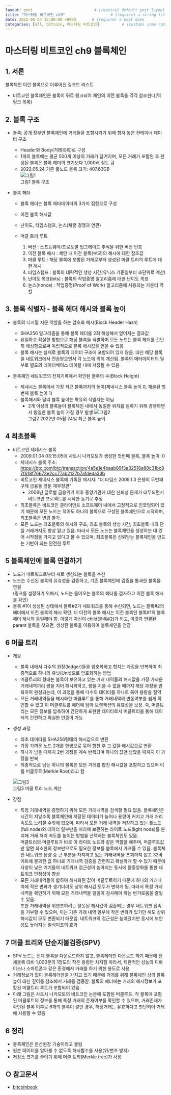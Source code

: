 ```yaml
---
layout: post                           # (require) default post layout
title: "마스터링 비트코인 ch9"                    # (require) a string title
date: 2022-05-24 15:00:00 +0900       # (require) a post date
categories: [all, bitcoin, 마스터링 비트코인]          # (custom) some categories, but makesure these categories already exists inside path of `category/`
---
```


# 마스터링 비트코인 ch9 블록체인

## 1. 서론
블록체인 이란 블록으로 이루어진 링크드 리스트 
* 비트코인 블록체인은 블록이 뒤로 링크되어 체인의 이전 블록을 각각 참조한다(역 링크 목록)

## 2. 블록 구조
* 블록: 공개 장부인 블록체인에 거래들을 포함시키기 위해 합쳐 놓은 컨테이너 데이터 구조
  - Header와 Body(거래목록)로 구성
  - 1개의 블록에는 평균 500개 이상의 거래가 담겨지며, 모든 거래가 포함된 후 완성된 블록은 블록 헤더의 크기보다 1,000배 정도 큼
  - 2022.05.24 기준 풀노드 블록 크기: 407.63GB  
  ![그림1](https://raw.githubusercontent.com/hanscom95/hanscom95.github.io/master/static/img/_posts/bitcoinbook_ch9_1.png)  
  그림1 블록 구조
    
* 블록 헤더  
  - 블록 헤더는 블록 메타데이터의 3가지 집합으로 구성
  - 이전 블록 해시값
  - 난이도, 타임스탬프, 논스(채굴 경쟁과 연관)
  - 머클 트리 루트
    
    1. 버전 : 소프트웨어/프로토콜 업그레이드 추적을 위한 버전 번호
    2. 이전 블록 해시 : 체인 내 이전 블록(부모)의 해시에 대한 참조값
    3. 머클 루트 : 해당 블록에 포함된 거래로부터 생성된 머클 트리의 루트에 대한 해시
    4. 타임스탬프 : 블록의 대략적인 생성 시간(유닉스 기준일부터 초단위로 계산)
    5. 난이도 목표(bits) : 블록의 작업증명 알고리즘에 대한 난이도 목표
    6. 논스(nonce) : 작업증명(Proof of Work) 알고리즘에 사용되는 카운터 역할


## 3. 블록 식별자 - 블록 헤더 해시와 블록 높이
* 블록의 디지탈 지문 역할을 하는 암호화 해시(Block Header Hash)
  - SHA256 알고리즘을 통해 블록 헤더를 2회 해싱해서 얻어지는 결과값
  - 유일하고 확실한 방법으로 해당 블록을 식별하며 모든 노드는 블록 헤더를 간단히 해싱함으로써 독립적으로 블록 해시값을 얻을 수 있음
  - 블록 해시는 실제로 블록의 데이터 구조에 포함되어 있지 않음. 대신 해당 블록을 네트워크에서 전송받으면서 각 노드에 의해 계산됨. 블록의 메타데이터의 일부로 별도의 데이터베이스 테이블 내에 저장될 수 있음
  
* 블록체인 네트워크의 전체기록에서 확인된 블록의 수(Block Height)
  - 제네시스 블록에서 가장 최근 블록까지의 높이(제네시스 블록 높이 0, 채굴된 첫 번째 블록 높이 1)
  - 블록해시와 달리 블록 높이는 특유의 식별자는 아님
    + 2개 이상의 블록들이 블록체인 내에서 동일한 위치를 점하기 위해 경쟁하면서 동일한 블록 높이 가질 경우 발생
 ![그림2](https://raw.githubusercontent.com/hanscom95/hanscom95.github.io/master/static/img/_posts/bitcoinbook_ch9_2.png)  
 그림2 2022년 05월 24일 최근 블록 높이

## 4 최초블록
* 비트코인 제네시스 블록
  - 2009.01.04 03:15:05에 사토시 나카모토가 생성한 첫번째 블록, 블록 높이: 0
  - 제네시스 블록 주소: https://btc.com/btc/transaction/4a5e1e4baab89f3a32518a88c31bc87f618f76673e2cc77ab2127b7afdeda33b
  - 비트코인 제네시스 블록에 기록된 메시지: “더 타임스 2009.1.3 은행의 두번째 구제 금융을 앞둔 재무장관”
    + 2008년 글로벌 금융위기 이후 중앙기관에 대한 신뢰성 문제가 대두되면서 비트코인 프로젝트를 시작한 동기로 추정
  - 최초블록은 비트코인 클라이언트 소프트웨어 내에서 고정적으로 인코딩되어 있기 때문에 모든 노드는 적어도 하나의 블록으로 구성된 블록체인으로 시작하며, 최초블록은 변경 불가.
  - 모든 노드는 최초블록의 해시와 구조, 최초 블록의 생성 시간, 최초블록 내의 단일 거래까지도 항상 알고 있음. 따라서 모든 노드는 블록체인을 생성하는 데 있어 시작점을 가지고 있다고 볼 수 있으며, 최초블록은 신뢰받는 블록체인을 만드는 기반이 되는 안전한 루트



## 5 블록체인에 블록 연결하기
* 노드가 네트워크로부터 새로 생성되는 블록을 수신
* 노드는 수신된 블록의 유효성을 검증하고, 기존 블록체인에 검증을 통과한 블록을 연결    
  (링크를 설정하기 위해서, 노드는 들어오는 블록의 헤더를 검사하고 이전 블록 해시를 확인) 
* 블록 #1이 생성된 상태에서 블록#2가 네트워크를 통해 수신되면, 노드는 블록#2의 헤더에서 이전 블록의 해시 확인. 더 이전의 블록 해시는 이전 블록인 블록#1의 블록헤더 해시와 동일해야 함. 이렇게 자신이 child(블록#2)가 되고, 이것과 연결된 parent 블록을 찾으면, 생성된 블록을 이용하여 블록체인을 연장  


## 6 머클 트리
* 개요
  - 블록 내에서 다수의 원장(ledger)들을 암호화하고 합치는 과정을 반복하여 최종적으로 하나의 유닛(Unit)으로 암호화하는 방법
  - 머클트리의 형태는 블록이 보유하고 있는 거래 내역들의 해시값을 가장 가까운 거래내역끼리 쌍을 지어 해시화하고, 쌍을 지을 수 없을 때까지 해당 과정을 반복하여 완성되는데, 이 과정을 통해 다수의 데이터를 하나로 묶어 용량을 절약
  - 모든 거래내역들을 해시화한 머클루트를 통해 거래내역의 변동여부를 쉽게 확인할 수 있고 이 머클루트를 헤더에 담아 트랜잭션의 유효성을 보장. 즉, 머클트리는 모든 정보를 압축하여 간단하게 표현한 데이터로서 머클트리를 통해 데이터의 간편하고 확실한 인증이 가능

* 생성 과정
  - 최초 데이터를 SHA256형태의 해시값으로 변환
  - 가장 가까운 노드 2개를 한쌍으로 묶어 합친 후 그 값을 해시값으로 변환
  - 하나가 남을 때까지 2번 과정을 계속 반복되며 하나의 값만 남았을 때까지 이 과정을 반복
  - 최종적으로 남는 하나의 블록은 모든 거래를 합친 해시값을 포함하고 있으며 이를 머클루트(Merkle Root)라고 함

  ![그림3](https://raw.githubusercontent.com/hanscom95/hanscom95.github.io/master/static/img/_posts/bitcoinbook_ch9_3.png)  
  그림3 머클 트리 노드 계산

* 장점
  - 특정 거래내역을 증명하기 위해 모든 거래내역을 검색할 필요 없음. 블록체인은 시간이 지날수록 블록체인에 저장된 데이터가 늘어나 용량이 커지고 거래 처리 속도도 느려질 수밖에 없으며, 따라서 모든 거래 내역을 저장하고 있는 풀노드(full node)와 데이터 일부만을 처리해 보관하는 라이트 노드(light node)를 분리해 거래 처리 속도를 높이는 방법을 선택하는 블록체인도 있음.   
    머클트리의 머클루트가 바로 이 라이트 노드와 같은 역할을 해주며, 머클루트값만 알면 최소한의 정보만으로도 필요한 정보를 블록에서 가져올 수 있음. 블록체인 네트워크 용량 중 큰 부분을 차지하고 있는 
    거래내역을 조회하지 않고 32바이트에 불과한 값 하나로 거래내역 검증을 간편하고 확실하게 할 수 있기 때문에 사양이 낮은 기기들의 네트워크 접근성이 높아지는 동시에 탈중앙화를 통한 네트워크 안정성이 향상
  - 모든 거래내역들이 합하여 해시화된 값이 머클루트이기 때문에 하나의 거래내역에 작은 변화가 생기더라도 상위 해시값 모두가 변하게 됨. 따라서 특정 거래 내역을 확인하기 위해 모든 거래내역을 일일이 검사해야 하는 번거로움을 줄일 수 있음.     
    또한 거래내역을 위변조하려는 잘못된 해시값이 검출되는 경우 네트워크 접속을 거부할 수 있으며, 이는 기존 거래 내역 일부에 작은 변화가 있기만 해도 상위 해시값이 모두 변환되기 때문임. 네트워크의 접근성은 높아졌지만 동시에 보안성도 높아지는 일석이조의 효과

## 7 머클 트리와 단순지불검증(SPV)
- SPV 노드는 전체 블록을 다운로드하지 않고, 블록헤더만 다운로드 하기 때문에 전체블록 대비 1,000분의 1정도의 작은 용량만 차지함 따라서, 제한적인 성능의 디바이스나 스마트폰과 같은 환경에서 거래를 하기 위한 용도로 사용
- 거래정보가 없이 블록헤더만을 가지고 있기 때문에 거래를 위해 블록체인 상의 블록 높이 대신 깊이를 참조해서 거래를 검증함. 블록의 헤더에는 거래의 해시정보가 포함된 머클트리 루트가 포함되어 있음.
- 아래 그림은 사토시 나카모토의 비트코인 논문에 포함된 머클루트. 각 블록에 포함된 머클루트의 정보를 통해 특정 거래의 존재여부를 확인할 수 있으며, 거래존재가 확인된 블록 이후로 6개의 블록이 쌓인 경우, 해당거래는 유효하다고 판단되어 거래에 사용할 수 있음

## 6 정리
* 블록체인은 분산원장 기술이라고 불림
* 원본 데이터를 알아볼 수 없도록 해시함수를 사용(위/변조 방지)
* 저장소 크기를 줄이기 위해 머클 트리(Merkle tree)가 사용
  
## ○ 참고문서
* [bitcoinbook](https://github.com/bitcoinbook/bitcoinbook/blob/develop/ch09.asciidoc)